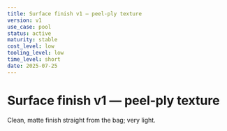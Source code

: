 ```yaml
---
title: Surface finish v1 — peel‑ply texture
version: v1
use_case: pool
status: active
maturity: stable
cost_level: low
tooling_level: low
time_level: short
date: 2025-07-25
---
```

# Surface finish v1 — peel‑ply texture
Clean, matte finish straight from the bag; very light.
